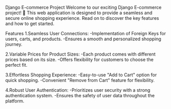 Django E-commerce Project
Welcome to our exciting Django E-commerce project! 🚀 This web application is designed to provide a seamless and secure online shopping experience. Read on to discover the key features and how to get started.

Features
1.Seamless User Connections:
  -Implementation of Foreign Keys for users, carts, and products.
  -Ensures a smooth and personalized shopping journey.

2.Variable Prices for Product Sizes:
  -Each product comes with different prices based on its size.
  -Offers flexibility for customers to choose the perfect fit.

3.Effortless Shopping Experience:
  -Easy-to-use "Add to Cart" option for quick shopping.
  -Convenient "Remove from Cart" feature for flexibility.

4.Robust User Authentication:
  -Prioritizes user security with a strong authentication system.
  -Ensures the safety of user data throughout the platform.
